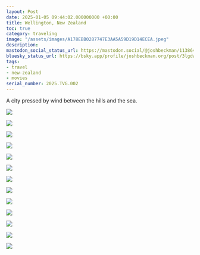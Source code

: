 ```yaml
---
layout: Post
date: 2025-01-05 09:44:02.000000000 +00:00
title: Wellington, New Zealand
toc: true
category: traveling
image: "/assets/images/A178EBB0287747E3AA5A59D19D14ECEA.jpeg"
description:
mastodon_social_status_url: https://mastodon.social/@joshbeckman/113864713093382658
bluesky_status_url: https://bsky.app/profile/joshbeckman.org/post/3lgdwshz6up2k
tags:
- travel
- new-zealand
- movies
serial_number: 2025.TVG.002
---
```

A city pressed by wind between the hills and the sea.

![](/assets/images/82F2077A823A4276BB0B5C7B809D05B1.jpeg)

![](/assets/images/25407A53860E418BB8B697D92B93C864.jpeg)

![](/assets/images/A178EBB0287747E3AA5A59D19D14ECEA.jpeg)

![](/assets/images/39861A20497B4BEDAA13C2633CAAB2EA.gif)

![](/assets/images/4DCFDAD193234697A0BCDE160AFC6335.jpeg)

![](/assets/images/CF335E9DA1CF459A97A07CC705BB85FD.jpeg)

![](/assets/images/878627CEC54340C9BD6A22FCED23803B.jpeg)

![](/assets/images/7A9BA4916D894EF4AA0D90878EF1B6AD.jpeg)

![](/assets/images/7D123FCB6AF04169940C655AE3EC36C4.jpeg)

![](/assets/images/B68D03B002B443D89A2A509233DEB701.jpeg)

![](/assets/images/6A080203A3E14D44836FA50DC2E576F1.jpeg)

![](/assets/images/4AE09E0BD2D144E29F3D2C944E8036F7.jpeg)

![](/assets/images/B90687E1F9D546CF9315FD8CFB7EF962.jpeg)
